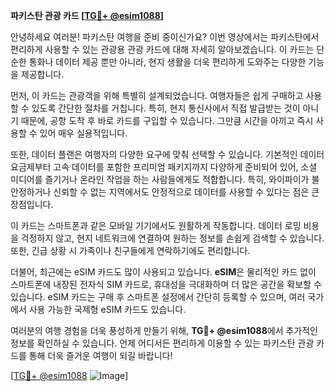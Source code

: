 **파키스탄 관광 카드 [[TG💪+ @esim1088](https://t.me/s/esim1088)]**

안녕하세요 여러분! 파키스탄 여행을 준비 중이신가요? 이번 영상에서는 파키스탄에서 편리하게 사용할 수 있는 관광용 관광 카드에 대해 자세히 알아보겠습니다. 이 카드는 단순한 통화나 데이터 제공 뿐만 아니라, 현지 생활을 더욱 편리하게 도와주는 다양한 기능을 제공합니다.

먼저, 이 카드는 관광객을 위해 특별히 설계되었습니다. 여행자들은 쉽게 구매하고 사용할 수 있도록 간단한 절차를 거칩니다. 특히, 현지 통신사에서 직접 발급받는 것이 아니기 때문에, 공항 도착 후 바로 카드를 구입할 수 있습니다. 그만큼 시간을 아끼고 즉시 사용할 수 있어 매우 실용적입니다.

또한, 데이터 플랜은 여행자의 다양한 요구에 맞춰 선택할 수 있습니다. 기본적인 데이터 요금제부터 고속 데이터를 포함한 프리미엄 패키지까지 다양하게 준비되어 있어, 소셜 미디어를 즐기거나 온라인 작업을 하는 사람들에게도 적합합니다. 특히, 와이파이가 불안정하거나 신뢰할 수 없는 지역에서도 안정적으로 데이터를 사용할 수 있다는 점은 큰 장점입니다.

이 카드는 스마트폰과 같은 모바일 기기에서도 원활하게 작동합니다. 데이터 로밍 비용을 걱정하지 않고, 현지 네트워크에 연결하여 원하는 정보를 손쉽게 검색할 수 있습니다. 또한, 긴급 상황 시 가족이나 친구들에게 연락하기에도 편리합니다.

더불어, 최근에는 eSIM 카드도 많이 사용되고 있습니다. **eSIM**은 물리적인 카드 없이 스마트폰에 내장된 전자식 SIM 카드로, 휴대성을 극대화하며 더 많은 공간을 확보할 수 있습니다. eSIM 카드는 구매 후 스마트폰 설정에서 간단히 등록할 수 있으며, 여러 국가에서 사용 가능한 국제형 eSIM 카드도 있습니다.

여러분의 여행 경험을 더욱 풍성하게 만들기 위해, **TG💪+ @esim1088**에서 추가적인 정보를 확인하실 수 있습니다. 언제 어디서든 편리하게 이용할 수 있는 파키스탄 관광 카드를 통해 더욱 즐거운 여행이 되길 바랍니다!

[[TG💪+ @esim1088](https://t.me/s/esim1088) ![Image](https://i.postimg.cc/Y0z9fWf4/image.png)]